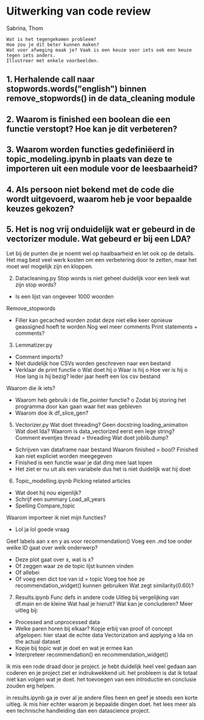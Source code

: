 # Uitwerking van code review

Sabrina, Thom

    Wat is het tegengekomen probleem?
    Hoe zou je dit beter kunnen maken?
    Wat voor afweging maak je? Vaak is een keuze voor iets ook een keuze tegen iets anders.
    Illustreer met enkele voorbeelden.

## 1. Herhalende call naar stopwords.words("english") binnen remove_stopwords() in de data_cleaning module

## 2. Waarom is finished een boolean die een functie verstopt? Hoe kan je dit verbeteren?

## 3. Waarom worden functies gedefiniëerd in topic_modeling.ipynb in plaats van deze te importeren uit een module voor de leesbaarheid?

## 4. Als persoon niet bekend met de code die wordt uitgevoerd, waarom heb je voor bepaalde keuzes gekozen?

## 5. Het is nog vrij onduidelijk wat er gebeurd in de vectorizer module. Wat gebeurd er bij een LDA?





Let bij de punten die je noemt wel op haalbaarheid en let ook op de details. Het mag best veel werk kosten om een verbetering door te zetten, maar het moet wel mogelijk zijn en kloppen.

2.	Datacleaning.py
Stop words is niet geheel duidelijk voor een leek
wat zijn stop words?
-	Is een lijst van ongeveer 1000 woorden

Remove_stopwords
-	Filler kan gecached worden zodat deze niet elke keer opnieuw geassigned hoeft te worden
Nog wel meer comments
Print statements + comments?

3.	Lemmatizer.py
-	Comment imports?
-	Niet duidelijk hoe CSVs worden geschreven naar een bestand
-	Verklaar de print functie
o	Wat doet hij
o	Waar is hij
o	Hoe ver is hij
o	Hoe lang is hij bezig?
Ieder jaar heeft een los csv bestand

Waarom die ik iets?
-	Waarom heb gebruik i de file_pointer functie?
o	Zodat bij storing het programma door kan gaan waar het was gebleven
-	Waarom doe ik df_slice_gen?

5.	Vectorizer.py
Wat doet threading?
Geen docstring loading_animation
Wat doet lda?
Waarom is data_vectorized eerst een lege string?
Comment eventjes thread = threading
Wat doet joblib.dump?
-	Schrijven van dataframe naar bestand
Waarom finished = bool?
Finished kan niet expliciet worden meegegeven
-	Finished is een functie waar je dat ding mee laat lopen
-	Het ziet er nu uit als een variabele dus het is niet duidelijk wat hij doet

6.	Topic_modelling.ipynb
Picking related articles
-	Wat doet hij nou eigenlijk?
-	Schrijf een summary
Load_all_years
-	Spelling
Compare_topic

Waarom importeer ik niet mijn functies?
-	Lol ja lol goede vraag

Geef labels aan x en y as voor recommendation()
Voeg een .md toe onder welke ID gaat over welk onderwerp?
-	Deze plot gaat over x, wat is x?
-	Of zeggen waar ze de topic lijst kunnen vinden
-	Of allebei
-	Of voeg een dict toe van id = topic
Voeg toe hoe ze recommendation_widget() kunnen gebruiken
Wat zegt similarity(0.60)?

7.	Results.ipynb
Func defs in andere code
Uitleg bij vergelijking van df.main en de kleine
Wat haal je hieruit?
Wat kan je concluderen?
Meer uitleg bij:
-	Processed and unprocessed data
-	Welke paren horen bij elkaar?
Kopje erbij van proof of concept afgelopen: hier staat de echte data
Vectorization and applying a lda on the actual dataset
-	Kopje bij topic wat je doet en wat je ermee kan
-	Interpreteer recommendation() en recommendation_widget()

ìk mis een rode draad door je project. je hebt duidelijk heel veel gedaan aan coderen en je project ziet er indrukwekkend uit. het probleem is dat ik totaal niet kan volgen wat je doet. het toevoegen van een introductie en conclusie zouden erg helpen.

in results.ipynb ga je over al je andere files heen en geef je steeds een korte uitleg. ik mis hier echter waarom je bepaalde dingen doet. het lees meer als een technische handleiding dan een datascience project.